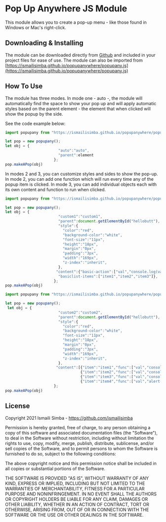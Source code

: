 # Pop Up Anywhere JS Module
This module allows you to create a pop-up menu - like those found in Windows or Mac's right-click. 

## Downloading & Installing
The module can be downloaded directly from [Github](https://ismailisimba.github.io/popupanywhere/popupany.js) and included in your project files for ease of use.
The module can also be imported from [https://ismailisimba.github.io/popupanywhere/popupany.js](https://ismailisimba.github.io/popupanywhere/popupany.js)

## How To Use
The module has three modes. In mode one - auto -, the module will automatically find the space to show your pop up and will apply automatic styles based on the parent element - the element that when clicked will show the popup by the side.

See the code example below:
```javascript
import popupany from "https://ismailisimba.github.io/popupanywhere/popupany.js";

let pop = new popupany();
let obj = {
                        "auto":"auto",
                        "parent":element
                      };
pop.makeAPop(obj)
```

In modes 2 and 3, you can customize styles and sides to show the pop-up. In mode 2, you can add one function which will run every time any of the popup item is clicked. In mode 3, you can add individual objects each with its own content and function to run when clicked.

```javascript
import popupany from "https://ismailisimba.github.io/popupanywhere/popupany.js";

let pop = new popupany();
let obj = {
                        "custom1":"custom1",
                        "parent":document.getElementById("hellobutt"),
                        "style":{
                          "color":"red",
                          "background-color":"white",
                          "font-size":"11px",
                          "height":"18px",
                          "margin":"0px",
                          "padding":"3px",
                          "width":"169px",
                          "z-index":"inherit",
                        },
                       "content":{"basic-action":["val","console.log(val)"],
                        "basiclist-items":["item1","item2","item3"]},
                      };
pop.makeAPop(obj)
```

```javascript
import popupany from "https://ismailisimba.github.io/popupanywhere/popupany.js";

let pop = new popupany();
 let obj = {
                        "custom2":"custom2",
                        "parent":document.getElementById("hellobutt"),
                        "style":{
                          "color":"red",
                          "background-color":"white",
                          "font-size":"11px",
                          "height":"18px",
                          "margin":"0px",
                          "padding":"3px",
                          "width":"169px",
                          "z-index":"inherit",
                        },
                       "content":[{"item":"item1","func":["val","console.log(val)"]},
                                  {"item":"item2","func":["val","console.log(val)"]},
                                  {"item":"item3","func":["val","console.log(val)"]},
                                  {"item":"item4","func":["val","alert(val)"]}]
                      };
pop.makeAPop(obj)
```

## License
Copyright 2021 Ismaili Simba - https://github.com/ismailisimba

Permission is hereby granted, free of charge, to any person obtaining a copy of this software and associated documentation files (the "Software"), to deal in the Software without restriction, including without limitation the rights to use, copy, modify, merge, publish, distribute, sublicense, and/or sell copies of the Software, and to permit persons to whom the Software is furnished to do so, subject to the following conditions:

The above copyright notice and this permission notice shall be included in all copies or substantial portions of the Software.

THE SOFTWARE IS PROVIDED "AS IS", WITHOUT WARRANTY OF ANY KIND, EXPRESS OR IMPLIED, INCLUDING BUT NOT LIMITED TO THE WARRANTIES OF MERCHANTABILITY, FITNESS FOR A PARTICULAR PURPOSE AND NONINFRINGEMENT. IN NO EVENT SHALL THE AUTHORS OR COPYRIGHT HOLDERS BE LIABLE FOR ANY CLAIM, DAMAGES OR OTHER LIABILITY, WHETHER IN AN ACTION OF CONTRACT, TORT OR OTHERWISE, ARISING FROM, OUT OF OR IN CONNECTION WITH THE SOFTWARE OR THE USE OR OTHER DEALINGS IN THE SOFTWARE.
